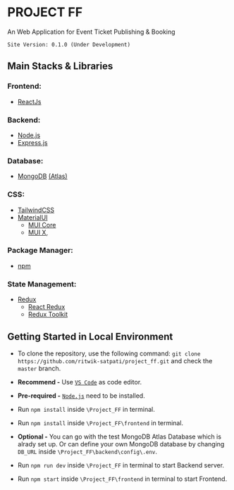 # PROJECT FF

An Web Application for Event Ticket Publishing & Booking 

`Site Version: 0.1.0 (Under Development)`

## Main Stacks & Libraries

### Frontend:  
- [ReactJs](https://legacy.reactjs.org/docs/getting-started.html)

### Backend:            
- [Node.js](https://nodejs.org/en/docs)
- [Express.js](https://expressjs.com/en/4x/api.html)

### Database:           
- [MongoDB](https://www.mongodb.com/docs/) [(Atlas)](https://www.mongodb.com/docs/atlas/getting-started/)

### CSS:                
- [TailwindCSS](https://tailwindcss.com/docs/installation)
- [MaterialUI](https://mui.com/material-ui/getting-started/) 
    - [MUI Core](https://mui.com/material-ui/getting-started/)
    - [MUI X](https://mui.com/x/introduction/),

### Package Manager:   
- [npm](https://docs.npmjs.com/) 
    
### State Management:   
- [Redux](https://redux.js.org/tutorials/essentials/part-1-overview-concepts) 
    - [React Redux](https://react-redux.js.org/tutorials/quick-start)
    - [Redux Toolkit](https://redux-toolkit.js.org/tutorials/overview)


## Getting Started in Local Environment

- To clone the repository, use the following command: `git clone https://github.com/ritwik-satpati/project_ff.git` and check the `master` branch. 

- **Recommend -** Use [`VS Code`](https://code.visualstudio.com/download) as code editor.

- **Pre-required -** [`Node.js`](https://code.visualstudio.com/download) need to be installed. 

- Run `npm install` inside `\Project_FF` in terminal.
- Run `npm install` inside `\Project_FF\frontend` in terminal.

- **Optional -** You can go with the test MongoDB Atlas Database which is alrady set up. Or can define your own MongoDB database by changing `DB_URL` inside `\Project_FF\backend\config\.env`. 

- Run `npm run dev` inside `\Project_FF` in terminal to start Backend server.
- Run `npm start` inside `\Project_FF\frontend` in terminal to start Frontend.
